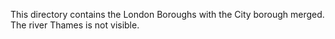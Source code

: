This directory contains the London Boroughs with the City borough merged. The river Thames is not visible.

